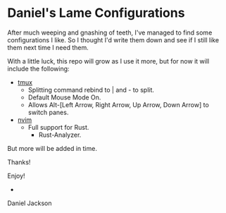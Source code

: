 # Daniel's Lame Configurations

After much weeping and gnashing of teeth, I've managed to find some configurations I like. So I thought I'd write them down and see if I still like them next time I need them.

With a little luck, this repo will grow as I use it more, but for now it will include the following:

- [tmux](./tmux/Readme.md)
    - Splitting command rebind to | and - to split.
    - Default Mouse Mode On.
    - Allows Alt-[Left Arrow, Right Arrow, Up Arrow, Down Arrow] to switch panes.
- [nvim](./nvim/Readme.md)
    - Full support for Rust.
        - Rust-Analyzer.

But more will be added in time.

Thanks!

Enjoy!

-
Daniel Jackson
